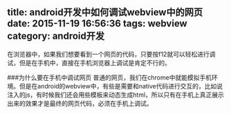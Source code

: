 title: android开发中如何调试webview中的网页
date: 2015-11-19 16:56:36
tags: webview
category: android开发
---
在浏览器中，如果我们想要看到一个网页的代码，只要按f12就可以轻松进行调试，但是在手机中，直接在手机浏览器上调试是肯定不行的。

###为什么要在手机中调试网页
普通的网页，我们在chrome中就能模拟手机环境。但是在android的webview中，有些是需要和native代码进行交互的，比如说注入的js，有时候我们还会用些模板来动态生成html，所以只有在手机上真正展示出来的效果才是最终的网页代码，必须在手机上调试。

<!-- more -- >

##解决办法
google就为我们提供了调试手机中网页代码的方法，此方法只在4.0以上的手机有效。

1. 最新的chrome浏览器
2. adb连接手机需要的usb驱动
3. 4.4系统以上的手机

首先，你的电脑能连上你手机的开发者模式，在chrome中输入[chrome://inspect](chrome://inspect "chrome://inspect")，如果你的连接没问题，就能在下面发现你的手机弄号。

在你的程序中加一句
```
if (Build.VERSION.SDK_INT >= Build.VERSION_CODES.KITKAT) {
    WebView.setWebContentsDebuggingEnabled(true);
}
```

通常，只要在代码中加入如下代码，就可以在测试和生产环境中不用修改了
```
if (Build.VERSION.SDK_INT >= Build.VERSION_CODES.KITKAT) {
    if (0 != (getApplicationInfo().flags &= ApplicationInfo.FLAG_DEBUGGABLE))
    { WebView.setWebContentsDebuggingEnabled(true); }
}
```

现在跑起来你的程序APP到webview，在chrome中，就会看到你的设备下面有你的网页，点击`inspect`就能在chrome中像普通网页一样debug了。


参考：[https://developers.google.com/web/tools/chrome-devtools/debug/remote-debugging/webviews](https://developers.google.com/web/tools/chrome-devtools/debug/remote-debugging/webviews)

备注：如果你只想调试网页，在手机上下载chrome for android，只要4.0以上的机子就行了。
